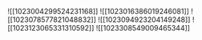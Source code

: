 ![[1023004299524231168]]
![[1023016386019246081]]
![[1023078577821048832]]
![[1023094923204149248]]
![[1023123065331310592]]
![[1023308549009465344]]

